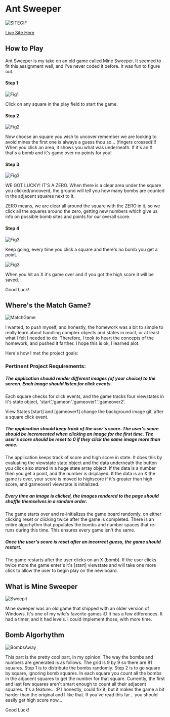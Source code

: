 # Ant Sweeper
![SITEGIF](https://shielded-wildwood-17962.herokuapp.com/DaBomb.gif)

[Live Site Here](https://shielded-wildwood-17962.herokuapp.com/)

## How to Play

Ant Sweeper is my take on an old game called Mine Sweeper. It seemed to fit this assignment well, and I've never coded it before. It was fun to figure out.

#### Step 1

![Fig1](https://raw.githubusercontent.com/aNap73/Sweeper/master/public/1.png)

Click on any square in the play field to start the game.

#### Step 2

![Fig2](https://raw.githubusercontent.com/aNap73/Sweeper/master/public/2.png)

Now choose an square you wish to uncover remember we are looking to avoid mines the first one is always a guess thou so... (fingers crossed)!!! When you click an area, it shows you what was underneath. If it's an X that's a bomb and it's game over no points for you!

#### Step 3

![Fig3](https://raw.githubusercontent.com/aNap73/Sweeper/master/public/2_5.png)

WE GOT LUCKY! IT'S A ZERO. When there is a clear area under the square you clicked/uncoverd, the ground will tell you how many bombs are counted in the adjacent squares next to it.

ZERO means, we are clear all around the square with the ZERO in it, so we click all the squares around the zero, getting new numbers which give us info on possible bomb sites and points for our overall score.

#### Step 4

![Fig3](https://raw.githubusercontent.com/aNap73/Sweeper/master/public/3.png)

Keep going, every time you click a square and there's no bomb you get a point. 

![Fig3](https://raw.githubusercontent.com/aNap73/Sweeper/master/public/4.png)

When you hit an X it's game over and if you got the high score it will be saved.  

Good Luck!
## Where's the Match Game?

![MatchGame](https://i.giphy.com/lgF6RKNGujVQY.gif)

I wanted, to push myself, and honestly, the homework was a bit to simple to really learn about handling complex objects and states in react, or at least what I felt I needed to do. Therefore, I took to heart the concepts of the homework, and pushed it farther. I hope this is ok, I learned alot.

Here's how I met the project goals:

### Pertinent Project Requirements:

##### The application should render different images (of your choice) to the screen. Each image should listen for click events.

Each square checks for click events, and the game tracks four viewstates in it's state object, 'start','gameon','gameover1','gameover2'.

View States [start] and [gameover1] change the background image gif, after a square click event.

##### The application should keep track of the user's score. The user's score should be incremented when clicking an image for the first time. The user's score should be reset to 0 if they click the same image more than once.

The application keeps track of score and high score in state. It does this by evaluating the viewstate state object and the data underneath the button you click also stored in a huge state array object. If the data is a number then you get a point, and the number is displayed. If the data is an X the game is over, your score is moved to highscore if it's greater than high score, and gameover1 viewstate is initialized.

##### Every time an image is clicked, the images rendered to the page should shuffle themselves in a random order.

The game starts over and re-initializes the game board randomly, on either clicking reset or clicking twice after the game is completed.  There is an entire algorhythm that populates the bombs and number spaces that re-runs during this time. This ensures every game isn't the same. 

##### Once the user's score is reset after an incorrect guess, the game should restart.

The game restarts after the user clicks on an X (bomb). If the user clicks twice more the game enter's it's [start]  viewstate and will take one more click to allow the user to begin play on the new board.

## What is Mine Sweeper

![Sweepit](https://i.giphy.com/media/l3V0GQMoaDLVbjXEI/giphy.webp)

Mine sweeper was an old game that shipped with an older version of Windows.  It's one of my wife's favorite games :D
It has a few differences. It had a timer, and it had levels. I could implement those, with more time.

## Bomb Algorhythm

![BombsAway](https://media.giphy.com/media/Mliueouehmpag/giphy.webp)

This part is the pretty cool part, in my opinion. The way the bombs and numbers are generated is as follows.  The grid is 9 by 9 so there are 81 squares.  Step 1 is to distribute the bombs randomly.  Step 2 is to go square by square, ignoring bomb squares. In each square you count all the bombs in the adjacent squares to get the number for that square. Currently, the first and last few squares aren't smart enough to count all their adjacent squares. It's a feature... :P I honestly, could fix it, but it makes the game a bit harder than the original and I like that.  If you've read this far... you should easily get high score now... 

Good Luck!
